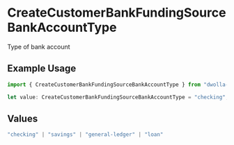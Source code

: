 # CreateCustomerBankFundingSourceBankAccountType

Type of bank account

## Example Usage

```typescript
import { CreateCustomerBankFundingSourceBankAccountType } from "dwolla-typescript";

let value: CreateCustomerBankFundingSourceBankAccountType = "checking";
```

## Values

```typescript
"checking" | "savings" | "general-ledger" | "loan"
```